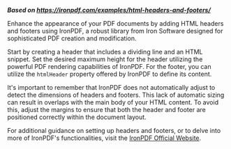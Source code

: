 ***Based on <https://ironpdf.com/examples/html-headers-and-footers/>***

Enhance the appearance of your PDF documents by adding HTML headers and footers using IronPDF, a robust library from Iron Software designed for sophisticated PDF creation and modification.

Start by creating a header that includes a dividing line and an HTML snippet. Set the desired maximum height for the header utilizing the powerful PDF rendering capabilities of IronPDF. For the footer, you can utilize the `htmlHeader` property offered by IronPDF to define its content.

It's important to remember that IronPDF does not automatically adjust to detect the dimensions of headers and footers. This lack of automatic sizing can result in overlaps with the main body of your HTML content. To avoid this, adjust the margins to ensure that both the header and footer are positioned correctly within the document layout.

For additional guidance on setting up headers and footers, or to delve into more of IronPDF's functionalities, visit the [IronPDF Official Website](https://ironpdf.com).